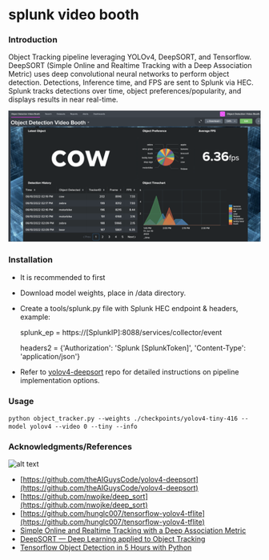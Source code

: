 # splunk video booth

### Introduction
Object Tracking pipeline leveraging YOLOv4, DeepSORT, and Tensorflow.  DeepSORT (Simple Online and Realtime Tracking 
with a Deep Association Metric) uses deep convolutional neural networks to perform object detection.  Detections,
Inference time, and FPS are sent to Splunk via HEC.  Splunk tracks detections over time, object preferences/popularity,
and displays results in near real-time.

![alt text](https://github.com/cramerry/VideoBooth/blob/main/Screen%20Shot%202022-06-10%20at%202.45.32%20PM.png?raw=true)
### Installation
  * It is recommended to first 
  * Download model weights, place in /data directory.
  * Create a tools/splunk.py file with Splunk HEC endpoint & headers, example:
    
    splunk_ep = https://[SplunkIP]:8088/services/collector/event
    
    headers2 = {'Authorization': 'Splunk [SplunkToken]', 'Content-Type': 'application/json'}
  * Refer to [yolov4-deepsort](https://github.com/theAIGuysCode/yolov4-deepsort) repo for detailed instructions on
    pipeline implementation options.

### Usage
```
python object_tracker.py --weights ./checkpoints/yolov4-tiny-416 --model yolov4 --video 0 --tiny --info
```

### Acknowledgments/References
![alt text](https://miro.medium.com/max/1400/0*-S2EkuGhkP9tp9It.JPG)
  * [https://github.com/theAIGuysCode/yolov4-deepsort](https://github.com/theAIGuysCode/yolov4-deepsort)
  * [https://github.com/nwojke/deep_sort](https://github.com/nwojke/deep_sort)
  * [https://github.com/hunglc007/tensorflow-yolov4-tflite](https://github.com/hunglc007/tensorflow-yolov4-tflite)
  * [Simple Online and Realtime Tracking with a Deep Association Metric](https://arxiv.org/abs/1703.07402)
  * [DeepSORT — Deep Learning applied to Object Tracking](https://medium.com/augmented-startups/deepsort-deep-learning-applied-to-object-tracking-924f59f99104)
  * [Tensorflow Object Detection in 5 Hours with Python](https://www.youtube.com/watch?v=yqkISICHH-U)
